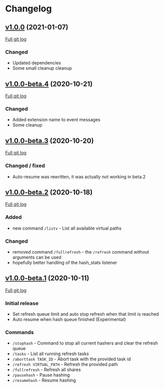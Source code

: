 # Changelog

## [v1.0.0](https://github.com/peps1/airdcpp-advanced-sharing/tree/v1.0.0) (2021-01-07)
[Full git log](https://github.com/peps1/airdcpp-advanced-sharing/compare/v1.0.0-beta.4...v1.0.0)

### Changed
* Updated dependencies
* Some small cleanup cleanup
## [v1.0.0-beta.4](https://github.com/peps1/airdcpp-advanced-sharing/tree/v1.0.0-beta.4) (2020-10-21)
[Full git log](https://github.com/peps1/airdcpp-advanced-sharing/compare/v1.0.0-beta.3...v1.0.0-beta.4)

### Changed
* Added extension name to event messages
* Some cleanup

## [v1.0.0-beta.3](https://github.com/peps1/airdcpp-advanced-sharing/tree/v1.0.0-beta.3) (2020-10-20)
[Full git log](https://github.com/peps1/airdcpp-advanced-sharing/compare/v1.0.0-beta.2...v1.0.0-beta.3)

### Changed / fixed
* Auto-resume was rewritten, it was actually not working in beta.2

## [v1.0.0-beta.2](https://github.com/peps1/airdcpp-advanced-sharing/tree/v1.0.0-beta.2) (2020-10-18)
[Full git log](https://github.com/peps1/airdcpp-advanced-sharing/compare/v1.0.0-beta.1...v1.0.0-beta.2)

### Added
* new command `/listv` - List all available virtual paths

### Changed
* removed command `/fullrefresh` - the `/refresh` command without arguments can be used
* hopefully better handling of the hash_stats listener

## [v1.0.0-beta.1](https://github.com/peps1/airdcpp-advanced-sharing/tree/v1.0.0-beta.1) (2020-10-11)
[Full git log](https://github.com/peps1/airdcpp-advanced-sharing/compare/5918334e8dec8cfcb9c639583a2f24bc9b6a5aa0...v1.0.0-beta.1)

### Initial release

* Set refresh queue limit and auto stop refresh when that limit is reached
* Auto resume when hash queue finished (Experimental)

### Commands
* `/stophash` - Command to stop all current hashers and clear the refresh queue
* `/tasks` - List all running refresh tasks
* `/aborttask TASK_ID` - Abort task with the provided task id
* `/refresh VIRTUAL_PATH` - Refresh the provided path
* `/fullrefresh` - Refresh all shares
* `/pausehash` - Pause hashing
* `/resumehash` - Resume hashing
